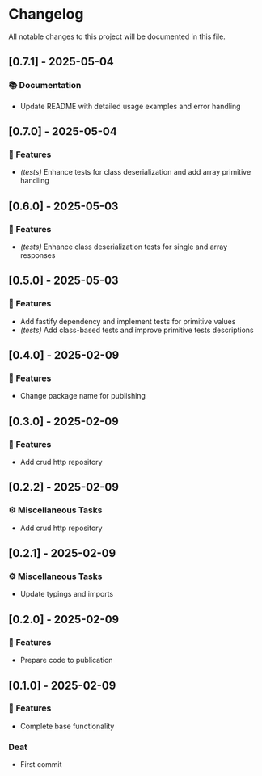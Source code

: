 # Changelog

All notable changes to this project will be documented in this file.

## [0.7.1] - 2025-05-04

### 📚 Documentation

- Update README with detailed usage examples and error handling

## [0.7.0] - 2025-05-04

### 🚀 Features

- *(tests)* Enhance tests for class deserialization and add array primitive handling

## [0.6.0] - 2025-05-03

### 🚀 Features

- *(tests)* Enhance class deserialization tests for single and array responses

## [0.5.0] - 2025-05-03

### 🚀 Features

- Add fastify dependency and implement tests for primitive values
- *(tests)* Add class-based tests and improve primitive tests descriptions

## [0.4.0] - 2025-02-09

### 🚀 Features

- Change package name for publishing

## [0.3.0] - 2025-02-09

### 🚀 Features

- Add crud http repository

## [0.2.2] - 2025-02-09

### ⚙️ Miscellaneous Tasks

- Add crud http repository

## [0.2.1] - 2025-02-09

### ⚙️ Miscellaneous Tasks

- Update typings and imports

## [0.2.0] - 2025-02-09

### 🚀 Features

- Prepare code to publication

## [0.1.0] - 2025-02-09

### 🚀 Features

- Complete base functionality

### Deat

- First commit

